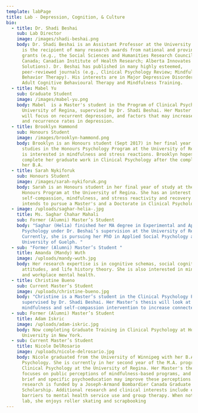 ```yaml
---
template: labPage
title: Lab - Depression, Cognition, & Culture
bio:
  - title: Dr. Shadi Beshai
    sub: Lab Director
    image: /images/shadi-beshai.png
    body: Dr. Shadi Beshai is an Assistant Professor at the University of Regina. He
      is the recipient of many research awards from national and provincial
      grants (e.g., the Social Sciences and Humanities Research Council of
      Canada; Canadian Institute of Health Research; Alberta Innovates Health
      Solutions). Dr. Beshai has published in many highly esteemed,
      peer-reviewed journals (e.g., Clinical Psychology Review; Mindfulness;
      Behavior Therapy). His interests are in Major Depressive Disorder and
      Adult Cognitive Behavioural Therapy and Mindfulness Training.
  - title: Mabel Yu
    sub: Graduate Student
    image: /images/mabel-yu.png
    body: Mabel  is a Master's student in the Program of Clinical Psychology,
      University of Regina, supervised by Dr. Shadi Beshai. Her Master's thesis
      will focus on recurrent depression, and factors that may increase relapse
      and recurrence rates in depression.
  - title: Brooklyn Hammond
    sub: Honours Student
    image: /images/brooklyn-hammond.png
    body: Brooklyn is an Honours student (Sept 2017) in her final year of her
      studies in the Honours Psychology Program at the University of Regina. She
      is interested in mindfulness and stress reactions. Brooklyn hopes to
      complete her graduate work in Clinical Psychology after the completion of
      her B.A.
  - title: Sarah Nykiforuk
    sub: Honours Student
    image: /images/sarah-nykiforuk.png
    body: Sarah is an Honours student in her final year of study at the Psychology
      Honours Program at the University of Regina. She has an interest in
      self-compassion, mindfulness, and stress reactivity and recovery. Sarah
      intends to pursue a Master's and a Doctorate in Clinical Psychology.
  - image: /uploads/saghar-helia-.jpg
    title: Ms. Saghar Chahar Mahali
    sub: Former (Alumni) Master’s Student
    body: "Saghar (Helia) finished her MA degree in Experimental and Applied
      Psychology under Dr. Beshai’s supervision at the University of Regina.
      Currently, she is pursuing her PhD in Applied Social Psychology at the
      University of Guelph. "
  - sub: "Former (Alumni) Master’s Student "
    title: Amanda (Mandy) Wuth
    image: /uploads/mandy-wuth.jpg
    body: Her research expertise is in cognitive schemas, social cognitions, risk
      attitudes, and life history theory. She is also interested in mindfulness
      and workplace mental health.
  - title: Christine Bueno
    sub: Current Master’s Student
    image: /uploads/christine-bueno.jpg
    body: "Christine is a Master’s student in the Clinical Psychology Program,
      supervised by Dr. Shadi Beshai. Her Master’s thesis will look at an online
      mindfulness and self-compassion intervention to increase connectedness. "
  - sub: Former (Alumni) Master’s Student
    title: Adam Iskric
    image: /uploads/adam-iskric.jpg
    body: Now completing Graduate Training in Clinical Psychology at Hofstra
      University in New York.
  - sub: Current Master’s Student
    title: Nicole DelRosario
    image: /uploads/nicole-delrosario.jpg
    body: Nicole graduated from the University of Winnipeg with her B.A. (Hons.) in
      Psychology. She is currently in her second year of the M.A. program in
      Clinical Psychology at the University of Regina. Her Master's thesis
      focuses on public perceptions of mindfulness-based programs, and whether
      brief and specific psychoeducation may improve these perceptions. This
      research is funded by a Joseph-Armand Bombardier Canada Graduate Master's
      Scholarship. Additional research and clinical interests include exploring
      barriers to mental health service use and group therapy. When not in the
      lab, she enjoys roller skating and scrapbooking
---
```

